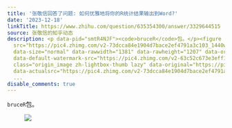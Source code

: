 ```yaml
---
title: '张敬信回答了问题: 如何优雅地将你的R统计结果输出到Word?'
date: '2023-12-18'
linkTitle: https://www.zhihu.com/question/635354300/answer/3329644515
source: 张敬信的知乎动态
description: <p data-pid="smtR4NJF"><code>bruceR</code>包。</p><figure data-size="normal"><img
  src="https://pic4.zhimg.com/v2-73dcca84e1904d7bace2ef4791a3c103_1440w.jpg" data-caption=""
  data-size="normal" data-rawwidth="1381" data-rawheight="1207" data-original-token="v2-b6a4375ec41f0e4f84012253aa017f1b"
  data-default-watermark-src="https://pic4.zhimg.com/v2-63c52c673e3eff1036e50dc24306fef7_b.jpg"
  class="origin_image zh-lightbox-thumb lazy" data-original="https://pic4.zhimg.com/v2-73dcca84e1904d7bace2ef4791a3c103_r.jpg"
  data-actualsrc="https://pic4.zhimg.com/v2-73dcca84e1904d7bace2ef4791a3c103_b.jpg"
  ...
disable_comments: true
---
```

<p data-pid="smtR4NJF"><code>bruceR</code>包。</p><figure data-size="normal"><img src="https://pic4.zhimg.com/v2-73dcca84e1904d7bace2ef4791a3c103_1440w.jpg" data-caption="" data-size="normal" data-rawwidth="1381" data-rawheight="1207" data-original-token="v2-b6a4375ec41f0e4f84012253aa017f1b" data-default-watermark-src="https://pic4.zhimg.com/v2-63c52c673e3eff1036e50dc24306fef7_b.jpg" class="origin_image zh-lightbox-thumb lazy" data-original="https://pic4.zhimg.com/v2-73dcca84e1904d7bace2ef4791a3c103_r.jpg" data-actualsrc="https://pic4.zhimg.com/v2-73dcca84e1904d7bace2ef4791a3c103_b.jpg" ...